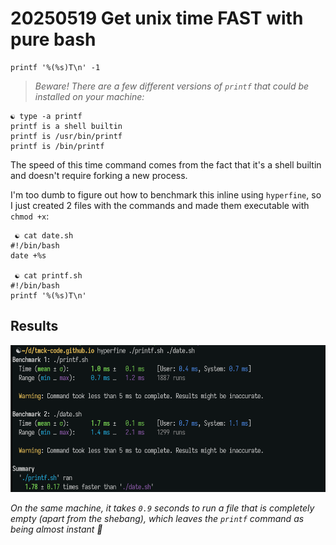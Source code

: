 # 20250519 Get unix time FAST with pure bash

```shell
printf '%(%s)T\n' -1
```

> _Beware! There are a few different versions of `printf` that could be installed on your machine:_

```shell
☯ type -a printf
printf is a shell builtin
printf is /usr/bin/printf
printf is /bin/printf
```

The speed of this time command comes from the fact that it's a shell builtin and doesn't require forking a new process.

I'm too dumb to figure out how to benchmark this inline using `hyperfine`, so I just created 2 files with the commands and made them executable with `chmod +x`:

```shell
 ☯ cat date.sh
#!/bin/bash
date +%s

 ☯ cat printf.sh
#!/bin/bash
printf '%(%s)T\n'

```
## Results

![benchmark](image.png)

_On the same machine, it takes `0.9` seconds to run a file that is completely empty (apart from the shebang), which leaves the `printf` command as being almost instant 🚀_